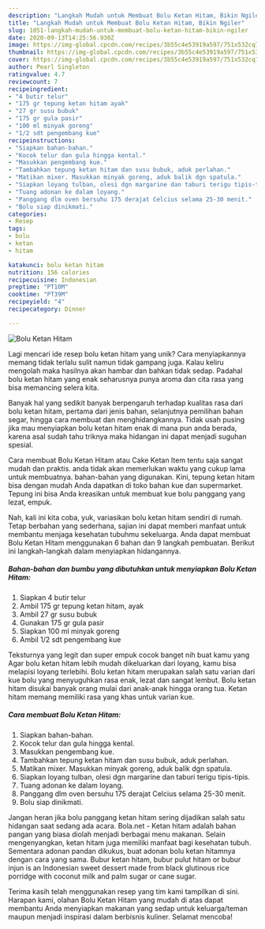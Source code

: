 ```yaml
---
description: "Langkah Mudah untuk Membuat Bolu Ketan Hitam, Bikin Ngiler"
title: "Langkah Mudah untuk Membuat Bolu Ketan Hitam, Bikin Ngiler"
slug: 1051-langkah-mudah-untuk-membuat-bolu-ketan-hitam-bikin-ngiler
date: 2020-09-13T14:25:56.930Z
image: https://img-global.cpcdn.com/recipes/3b55c4e53919a597/751x532cq70/bolu-ketan-hitam-foto-resep-utama.jpg
thumbnail: https://img-global.cpcdn.com/recipes/3b55c4e53919a597/751x532cq70/bolu-ketan-hitam-foto-resep-utama.jpg
cover: https://img-global.cpcdn.com/recipes/3b55c4e53919a597/751x532cq70/bolu-ketan-hitam-foto-resep-utama.jpg
author: Pearl Singleton
ratingvalue: 4.7
reviewcount: 7
recipeingredient:
- "4 butir telur"
- "175 gr tepung ketan hitam ayak"
- "27 gr susu bubuk"
- "175 gr gula pasir"
- "100 ml minyak goreng"
- "1/2 sdt pengembang kue"
recipeinstructions:
- "Siapkan bahan-bahan."
- "Kocok telur dan gula hingga kental."
- "Masukkan pengembang kue."
- "Tambahkan tepung ketan hitam dan susu bubuk, aduk perlahan."
- "Matikan mixer. Masukkan minyak goreng, aduk balik dgn spatula."
- "Siapkan loyang tulban, olesi dgn margarine dan taburi terigu tipis-tipis."
- "Tuang adonan ke dalam loyang."
- "Panggang dlm oven bersuhu 175 derajat Celcius selama 25-30 menit."
- "Bolu siap dinikmati."
categories:
- Resep
tags:
- bolu
- ketan
- hitam

katakunci: bolu ketan hitam 
nutrition: 156 calories
recipecuisine: Indonesian
preptime: "PT10M"
cooktime: "PT39M"
recipeyield: "4"
recipecategory: Dinner

---
```



![Bolu Ketan Hitam](https://img-global.cpcdn.com/recipes/3b55c4e53919a597/751x532cq70/bolu-ketan-hitam-foto-resep-utama.jpg)

Lagi mencari ide resep bolu ketan hitam yang unik? Cara menyiapkannya memang tidak terlalu sulit namun tidak gampang juga. Kalau keliru mengolah maka hasilnya akan hambar dan bahkan tidak sedap. Padahal bolu ketan hitam yang enak seharusnya punya aroma dan cita rasa yang bisa memancing selera kita.

Banyak hal yang sedikit banyak berpengaruh terhadap kualitas rasa dari bolu ketan hitam, pertama dari jenis bahan, selanjutnya pemilihan bahan segar, hingga cara membuat dan menghidangkannya. Tidak usah pusing jika mau menyiapkan bolu ketan hitam enak di mana pun anda berada, karena asal sudah tahu triknya maka hidangan ini dapat menjadi suguhan spesial.

Cara membuat Bolu Ketan Hitam atau Cake Ketan Item tentu saja sangat mudah dan praktis. anda tidak akan memerlukan waktu yang cukup lama untuk membuatnya. bahan-bahan yang digunakan. Kini, tepung ketan hitam bisa dengan mudah Anda dapatkan di toko bahan kue dan supermarket. Tepung ini bisa Anda kreasikan untuk membuat kue bolu panggang yang lezat, empuk.


Nah, kali ini kita coba, yuk, variasikan bolu ketan hitam sendiri di rumah. Tetap berbahan yang sederhana, sajian ini dapat memberi manfaat untuk membantu menjaga kesehatan tubuhmu sekeluarga. Anda dapat membuat Bolu Ketan Hitam menggunakan 6 bahan dan 9 langkah pembuatan. Berikut ini langkah-langkah dalam menyiapkan hidangannya.

<!--inarticleads1-->

##### Bahan-bahan dan bumbu yang dibutuhkan untuk menyiapkan Bolu Ketan Hitam:

1. Siapkan 4 butir telur
1. Ambil 175 gr tepung ketan hitam, ayak
1. Ambil 27 gr susu bubuk
1. Gunakan 175 gr gula pasir
1. Siapkan 100 ml minyak goreng
1. Ambil 1/2 sdt pengembang kue


Teksturnya yang legit dan super empuk cocok banget nih buat kamu yang Agar bolu ketan hitam lebih mudah dikeluarkan dari loyang, kamu bisa melapisi loyang terlebihi. Bolu ketan hitam merupakan salah satu varian dari kue bolu yang menyuguhkan rasa enak, lezat dan sangat lembut. Bolu ketan hitam disukai banyak orang mulai dari anak-anak hingga orang tua. Ketan hitam memang memiliki rasa yang khas untuk varian kue. 

<!--inarticleads2-->

##### Cara membuat Bolu Ketan Hitam:

1. Siapkan bahan-bahan.
1. Kocok telur dan gula hingga kental.
1. Masukkan pengembang kue.
1. Tambahkan tepung ketan hitam dan susu bubuk, aduk perlahan.
1. Matikan mixer. Masukkan minyak goreng, aduk balik dgn spatula.
1. Siapkan loyang tulban, olesi dgn margarine dan taburi terigu tipis-tipis.
1. Tuang adonan ke dalam loyang.
1. Panggang dlm oven bersuhu 175 derajat Celcius selama 25-30 menit.
1. Bolu siap dinikmati.


Jangan heran jika bolu panggang ketan hitam sering dijadikan salah satu hidangan saat sedang ada acara. Bola.net - Ketan hitam adalah bahan pangan yang biasa diolah menjadi berbagai menu makanan. Selain mengenyangkan, ketan hitam juga memiliki manfaat bagi kesehatan tubuh. Sementara adonan pandan dikukus, buat adonan bolu ketan hitamnya dengan cara yang sama. Bubur ketan hitam, bubur pulut hitam or bubur injun is an Indonesian sweet dessert made from black glutinous rice porridge with coconut milk and palm sugar or cane sugar. 

Terima kasih telah menggunakan resep yang tim kami tampilkan di sini. Harapan kami, olahan Bolu Ketan Hitam yang mudah di atas dapat membantu Anda menyiapkan makanan yang sedap untuk keluarga/teman maupun menjadi inspirasi dalam berbisnis kuliner. Selamat mencoba!
